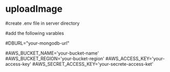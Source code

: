# uploadImage

#create .env file in server directory

#add the following varables 


#DBURL="your-mongodb-url"

#AWS_BUCKET_NAME='your-bucket-name'
#AWS_BUCKET_REGION='your-bucket-region'
#AWS_ACCESS_KEY='your-access-key'
#AWS_SECRET_ACCESS_KEY='your-secrete-access-ket'
